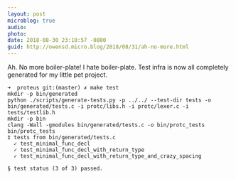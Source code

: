 ```yaml
---
layout: post
microblog: true
audio: 
photo: 
date: 2018-08-30 23:10:57 -0800
guid: http://owensd.micro.blog/2018/08/31/ah-no-more.html
---
```

Ah. No more boiler-plate! I hate boiler-plate. Test infra is now all completely generated for my little pet project.

```
➜  proteus git:(master) ✗ make test
mkdir -p bin/generated
python ./scripts/generate-tests.py -p ../../ --test-dir tests -o bin/generated/tests.c -i protc/libs.h -i protc/lexer.c -i tests/testlib.h
mkdir -p bin
clang -Wall -gmodules bin/generated/tests.c -o bin/protc_tests
bin/protc_tests
‡ tests from bin/generated/tests.c
  ✓ test_minimal_func_decl
  ✓ test_minimal_func_decl_with_return_type
  ✓ test_minimal_func_decl_with_return_type_and_crazy_spacing

§ test status (3 of 3) passed.
```

